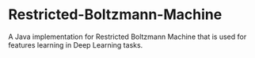 # Restricted-Boltzmann-Machine
A Java implementation for Restricted Boltzmann Machine that is used for features learning in Deep Learning tasks.

